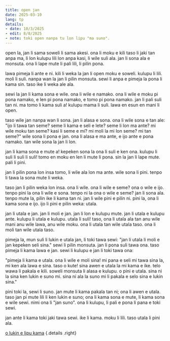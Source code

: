 ```yaml
---
title: open jan
date: 2025-03-10
lang: tp
details:
- date: 10/3/2025
- edit: 8/8/2025
- note: toki open nanpa tu lon lipu "ma suno".
---
```


open la, jan li sama soweli li sama akesi. ona li moku e kili taso li jaki tan anpa ma, li lon kulupu lili lon anpa kasi, li wile suli ala. jan li sona ala e monsuta. ona li lape mute li pali lili, li pilin pona.

lawa pimeja li ante e ni. kili li weka la jan li open moku e soweli. kulupu li lili. moli li suli. nanpa wan la jan li pilin monsuta. sewi li anpa e pimeja la pona li kama sin. taso ike li weka ale ala.

sewi la jan li kama sona e wile. ona li wile e namako. ona li wile e moku pi pona namako, e len pi pona namako, e tomo pi pona namako. jan li pali suli tan ni. ma tomo li kama suli a! kulupu mama li suli. lawa en esun en mani li open.

taso wile jan nanpa wan li sona. jan li alasa e sona. ona li wile sona e tan ale: "ijo li tawa tan seme? seme li kama e seli e lete? seme li lon ma ante? mi wile moku tan seme? kasi li seme e mi? mi moli la mi lon seme? mi tan seme?" wile sona li pona e jan. ona li alasa e ma ante, e ijo ante e pona namako. tan wile sona la jan li lon.

jan li kama sona e mute a! kepeken sona la ona li suli e ken ona. kulupu li suli li suli li suli! tomo en moku en len li mute li pona. sin la jan li lape mute. pali li pini.

jan li pilin pona lon insa tomo, li wile ala lon ma ante. wile sona li pini. tenpo li tawa la sona mute li weka.

taso jan li pilin weka lon insa. ona li wile. ona li wile e seme? ona o wile e ijo. tenpo pini la ona li wile e sona. tenpo ni la ona o wile e seme? jan li sona ala. tenpo mute la, pilin ike li kama tan ni. jan li wile pini e pilin ni. pini la, ona li kama sona e ijo. ijo li pini e pilin weka: utala.

jan li utala e jan. jan li moli e jan. jan li lon e kulupu mute. jan li utala e kulupu ante. kulupu li utala e kulupu. utala li suli! taso, ona li utala ala tan anu wile mani anu wile lawa, anu wile moku. ona li utala tan wile utala taso. ona li moli tan wile utala taso.

pimeja la, mun suli li lukin e utala jan, li toki tawa sewi: "jan li utala li moli e jan kepeken seli sina." sewi li pilin monsuta. jan li pona suli tawa ona. taso pimeja li kama lawa e jan. sewi li kulupu e jan li toki tawa ona:

"pimeja li kama e utala. ona li wile e moli sina! mi pana e seli mi tawa sina la, mi ken ala lawa e sina. taso o kute! sina awen e utala la mi kama e ike. telo wawa li pakala e kili. soweli monsuta li alasa e kulupu. o pini e utala. sina ni la sina ken lukin e suno mi. sina ni ala la suno mi li pakala e selo sina e lukin sina."

pini toki la, sewi li suno. jan mute li kama pakala tan ni; ona li awen e utala. taso jan pi mute lili li ken lukin e suno; ona li kama sona e mute, li kama sona e wile sewi. nimi ona li "jan suno". ona li kulupu, li pali e pona li pana e toki sewi.

jan ante li kama toki jaki tawa sewi. ike li kama. moku li lili. taso utala li pini ala.

[o lukin e lipu kama](../open-utala)
{.details .right}

